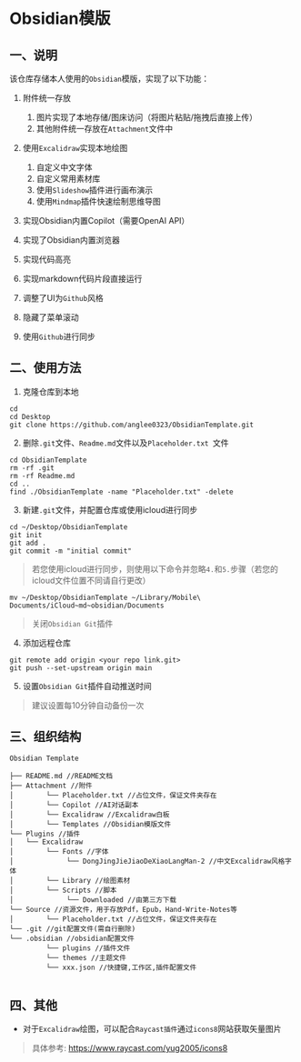 # Obsidian模版

## 一、说明

该仓库存储本人使用的`Obsidian`模版，实现了以下功能：

1. 附件统一存放
	1. 图片实现了本地存储/图床访问（将图片粘贴/拖拽后直接上传）
	2. 其他附件统一存放在`Attachment`文件中
2. 使用`Excalidraw`实现本地绘图
	1. 自定义中文字体
	2. 自定义常用素材库
	3. 使用`Slideshow`插件进行画布演示 
	4. 使用`Mindmap`插件快速绘制思维导图
		


3. 实现Obsidian内置Copilot（需要OpenAI API）
 

4. 实现了Obsidian内置浏览器
   

5. 实现代码高亮
6. 实现markdown代码片段直接运行
  
7. 调整了UI为`Github`风格
8. 隐藏了菜单滚动
9. 使用`Github`进行同步
## 二、使用方法

1. 克隆仓库到本地
``` shell
cd 
cd Desktop
git clone https://github.com/anglee0323/ObsidianTemplate.git
```
2. 删除`.git`文件、`Readme.md`文件以及`Placeholder.txt `文件
``` shell
cd ObsidianTemplate
rm -rf .git
rm -rf Readme.md
cd ..
find ./ObsidianTemplate -name "Placeholder.txt" -delete
```
3. 新建`.git`文件，并配置仓库或使用icloud进行同步
``` shell
cd ~/Desktop/ObsidianTemplate
git init 
git add .
git commit -m "initial commit"
```

>若您使用icloud进行同步，则使用以下命令并忽略`4.`和`5.`步骤（若您的icloud文件位置不同请自行更改）

```shell
mv ~/Desktop/ObsidianTemplate ~/Library/Mobile\ Documents/iCloud~md~obsidian/Documents
```

> 关闭`Obsidian Git`插件

4. 添加远程仓库

``` shell
git remote add origin <your repo link.git>
git push --set-upstream origin main
```

5. 设置`Obsidian Git`插件自动推送时间

> 建议设置每10分钟自动备份一次


## 三、组织结构

```
Obsidian Template

├── README.md //README文档
├── Attachment //附件
│	     └── Placeholder.txt //占位文件，保证文件夹存在
│	     └── Copilot //AI对话副本
│	     └── Excalidraw //Excalidraw白板
│	     └── Templates //Obsidian模版文件
└── Plugins //插件
│   └── Excalidraw 
│        └── Fonts //字体
│             └── DongJingJieJiaoDeXiaoLangMan-2 //中文Excalidraw风格字体
│        └── Library //绘图素材
│        └── Scripts //脚本
│             └── Downloaded //由第三方下载
└── Source //资源文件，用于存放Pdf，Epub，Hand-Write-Notes等
│	     └── Placeholder.txt //占位文件，保证文件夹存在
└── .git //git配置文件(需自行删除)
└── .obsidian //obsidian配置文件
	     └── plugins //插件文件
	     └── themes //主题文件
	     └── xxx.json //快捷键,工作区,插件配置文件
	 
```
## 四、其他

* 对于`Excalidraw`绘图，可以配合`Raycast插件`通过`icons8`网站获取矢量图片
> 具体参考: https://www.raycast.com/yug2005/icons8





